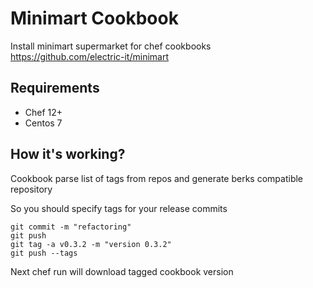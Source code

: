# Minimart Cookbook

Install minimart supermarket for chef cookbooks
https://github.com/electric-it/minimart

## Requirements

* Chef 12+
* Centos 7

## How it's working?

Cookbook parse list of tags from repos and generate berks compatible repository

So you should specify tags for your release commits
```
git commit -m "refactoring"
git push
git tag -a v0.3.2 -m "version 0.3.2"
git push --tags
```
Next chef run will download tagged cookbook version
